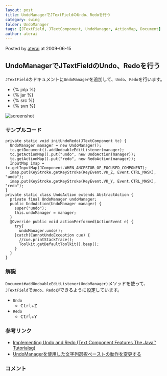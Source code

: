 ```yaml
---
layout: post
title: UndoManagerでJTextFieldのUndo、Redoを行う
category: swing
folder: UndoManager
tags: [JTextField, JTextComponent, UndoManager, ActionMap, Document]
author: aterai
---
```


Posted by [aterai](http://terai.xrea.jp/aterai.html) at 2009-06-15

## UndoManagerでJTextFieldのUndo、Redoを行う
`JTextField`のドキュメントに`UndoManager`を追加して、`Undo`、`Redo`を行います。

- {% jnlp %}
- {% jar %}
- {% src %}
- {% svn %}

<!-- dummy comment line for breaking list -->

![screenshot](https://lh4.googleusercontent.com/_9Z4BYR88imo/TQTWX1uwgqI/AAAAAAAAApI/zvwc9TUlj4E/s800/UndoManager.png)

### サンプルコード
<pre class="prettyprint"><code>private static void initUndoRedo(JTextComponent tc) {
  UndoManager manager = new UndoManager();
  tc.getDocument().addUndoableEditListener(manager);
  tc.getActionMap().put("undo", new UndoAction(manager));
  tc.getActionMap().put("redo", new RedoAction(manager));
  InputMap imap = tc.getInputMap(JComponent.WHEN_ANCESTOR_OF_FOCUSED_COMPONENT);
  imap.put(KeyStroke.getKeyStroke(KeyEvent.VK_Z, Event.CTRL_MASK), "undo");
  imap.put(KeyStroke.getKeyStroke(KeyEvent.VK_Y, Event.CTRL_MASK), "redo");
}
private static class UndoAction extends AbstractAction {
  private final UndoManager undoManager;
  public UndoAction(UndoManager manager) {
    super("undo");
    this.undoManager = manager;
  }
  @Override public void actionPerformed(ActionEvent e) {
    try{
      undoManager.undo();
    }catch(CannotUndoException cue) {
      //cue.printStackTrace();
      Toolkit.getDefaultToolkit().beep();
    }
  }
}
</code></pre>

### 解説
`Document#addUndoableEditListener(UndoManager)`メソッドを使って、`JTextField`で`Undo`、`Redo`ができるように設定しています。

- `Undo`
    - <kbd>Ctrl</kbd>+<kbd>Z</kbd>
- `Redo`
    - <kbd>Ctrl</kbd>+<kbd>Y</kbd>

<!-- dummy comment line for breaking list -->

### 参考リンク
- [Implementing Undo and Redo (Text Component Features The Java™ Tutorialsg)](http://docs.oracle.com/javase/tutorial/uiswing/components/generaltext.html#undo)
- [UndoManagerを使用した文字列選択ペーストの動作を変更する](http://terai.xrea.jp/Swing/ReplaceUndoableEdit.html)

<!-- dummy comment line for breaking list -->

### コメント
